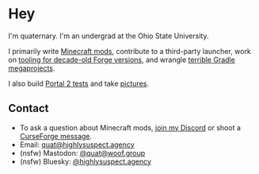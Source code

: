 # Hey

I'm quaternary. I'm an undergrad at the Ohio State University.

I primarily write [Minecraft mods](https://www.curseforge.com/members/quat1024/projects), contribute to a third-party launcher, work on [tooling for decade-old Forge versions](https://github.com/CrackedPolishedBlackstoneBricksMC/voldeloom), and wrangle [terrible Gradle megaprojects](https://github.com/quat1024/AutoThirdPerson).

I also build [Portal 2 tests](https://steamcommunity.com/id/quaternary/myworkshopfiles/) and take [pictures](/photos).

## Contact

* To ask a question about Minecraft mods, [join my Discord](/discord) or shoot a [CurseForge message](https://www.curseforge.com/members/quat1024/projects).
* Email: [quat@highlysuspect.agency](mailto:quat@highlysuspect.agency)
* (nsfw) Mastodon: <a rel="me" href="https://woof.group/@quat">@quat@woof.group</a>
* (nsfw) Bluesky: <a rel="me" href="https://bsky.app/profile/highlysuspect.agency">@highlysuspect.agency</a>
